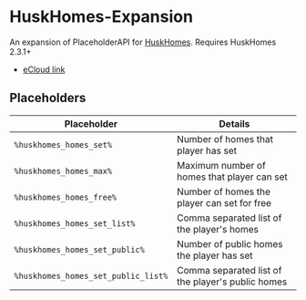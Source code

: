 # HuskHomes-Expansion

An expansion of PlaceholderAPI for [HuskHomes](https://github.com/WiIIiam278/HuskHomes2). Requires HuskHomes 2.3.1+

* [eCloud link](https://api.extendedclip.com/expansions/huskhomes/)

## Placeholders
Placeholder | Details
------------ | ------------ 
`%huskhomes_homes_set%` | Number of homes that player has set
`%huskhomes_homes_max%` | Maximum number of homes that player can set
`%huskhomes_homes_free%` | Number of homes the player can set for free
`%huskhomes_homes_set_list%` | Comma separated list of the player's homes
`%huskhomes_homes_set_public%` | Number of public homes the player has set
`%huskhomes_homes_set_public_list%` | Comma separated list of the player's public homes
